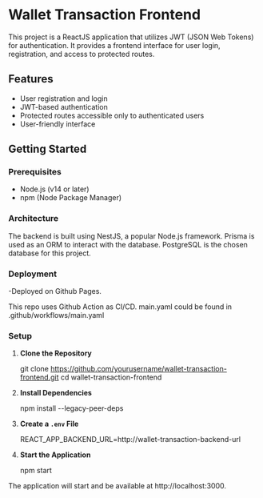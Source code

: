 # Wallet Transaction Frontend

This project is a ReactJS application that utilizes JWT (JSON Web Tokens) for authentication. It provides a frontend interface for user login, registration, and access to protected routes.

## Features

- User registration and login
- JWT-based authentication
- Protected routes accessible only to authenticated users
- User-friendly interface

## Getting Started

### Prerequisites

- Node.js (v14 or later)
- npm (Node Package Manager)

### Architecture

The backend is built using NestJS, a popular Node.js framework. Prisma is used as an ORM to interact with the database. PostgreSQL is the chosen database for this project.

### Deployment

-Deployed on Github Pages.

This repo uses Github Action as CI/CD. main.yaml could be found in .github/workflows/main.yaml

### Setup

1. **Clone the Repository**

   
   git clone https://github.com/yourusername/wallet-transaction-frontend.git
   cd wallet-transaction-frontend
   

2. **Install Dependencies**

    npm install --legacy-peer-deps   

3. **Create a `.env` File**

    REACT_APP_BACKEND_URL=http://wallet-transaction-backend-url


4. **Start the Application**

   
   npm start
   

The application will start and be available at http://localhost:3000.

